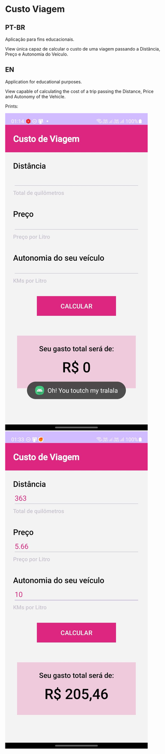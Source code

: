 # Custo Viagem

## PT-BR
Aplicação para fins educacionais. 

View única capaz de calcular o custo de uma viagem passando a Distância, Preço e Autonomia do Veículo.

## EN
Application for educational purposes.

View capable of calculating the cost of a trip passing the Distance, Price and Autonomy of the Vehicle.

Prints:

![Clean App](../AppsPrints/Gasto%20Viagem/Clean.jpg)
![Filled App](../AppsPrints/Gasto%20Viagem/Filled.jpg)
